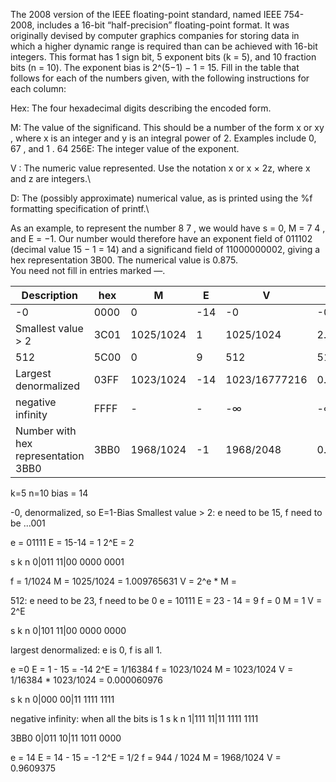The 2008 version of the IEEE floating-point standard, named IEEE 754-2008,
includes a 16-bit “half-precision” floating-point format. It was originally devised
by computer graphics companies for storing data in which a higher dynamic range
is required than can be achieved with 16-bit integers. This format has 1 sign
bit, 5 exponent bits (k = 5), and 10 fraction bits (n = 10). The exponent bias is
2^(5−1) − 1 = 15.
Fill in the table that follows for each of the numbers given, with the following
instructions for each column:

Hex: The four hexadecimal digits describing the encoded form.

M: The value of the significand. This should be a number of the form x or xy ,
where x is an integer and y is an integral power of 2. Examples include 0,
67
 , and 1
 .
64 256E: The integer value of the exponent.

V : The numeric value represented. Use the notation x or x × 2z, where x and
z are integers.\

D: The (possibly approximate) numerical value, as is printed using the %f
formatting specification of printf.\

As an example, to represent the number 8 7 , we would have s = 0, M = 7 4 ,
and E = −1. Our number would therefore have an exponent field of 011102
(decimal value 15 − 1 = 14) and a significand field of 11000000002, giving a hex
representation 3B00. The numerical value is 0.875.\
You need not fill in entries marked —.



| Description                         | hex  | M         | E   | V             | D           |
| ----------------------------------- | ---- | --------- | --- | ------------- | ----------- |
| -0                                  | 0000 | 0         | -14 | -0            | -0.0        |
| Smallest value > 2                  | 3C01 | 1025/1024 | 1   | 1025/1024     | 2.001953126 |
| 512                                 | 5C00 | 0         | 9   | 512           | 512.0       |
| Largest denormalized                | 03FF | 1023/1024 | -14 | 1023/16777216 | 0.000060976 |
| negative infinity                   | FFFF | -         | -   | -∞            | -∞          |
| Number with hex representation 3BB0 | 3BB0 | 1968/1024 | -1  | 1968/2048     | 0.9609375   |

k=5
n=10
bias = 14

-0, denormalized, so E=1-Bias
Smallest value > 2: e need to be 15, f need to be ...001

e = 01111
E = 15-14 = 1
2^E = 2

s    k    n
0|011 11|00 0000 0001

f = 1/1024
M = 1025/1024  = 1.009765631
V = 2^e * M = 
 

512: e need to be 23, f need to be 0
e = 10111
E = 23 - 14 = 9
f = 0
M = 1
V = 2^E

s    k    n
0|101 11|00 0000 0000

largest denormalized: e is 0, f is all 1.

e =0
E = 1 - 15 = -14
2^E = 1/16384
f = 1023/1024
M = 1023/1024
V = 1/16384 * 1023/1024 = 0.000060976

s    k    n
0|000 00|11 1111 1111

negative infinity: when all the bits is 1
s    k    n
1|111 11|11 1111 1111


3BB0
0|011 10|11 1011 0000

e = 14
E = 14 - 15 = -1
2^E = 1/2
f = 944 / 1024
M = 1968/1024
V = 0.9609375